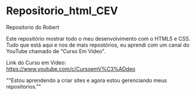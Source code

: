 # Repositorio_html_CEV
 Repositorio do Robert

Este repositório mostrar todo o meu desenvolvimento com o HTML5 e CSS. Tudo que está aqui e nos de mais repostórios, eu aprendi com um canal do YouTube chamado de "Curso Em Vídeo".

Link do Curso em Vídeo: https://www.youtube.com/c/CursoemV%C3%ADdeo

""Estou aprendendo a criar sites e agora estou gerenciando meus repositorios.""
